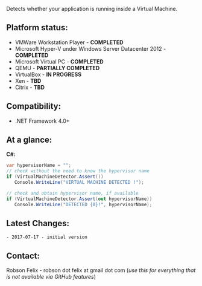 Detects whether your application is running inside a Virtual Machine.

Platform status:
---
  - VMWare Workstation Player - **COMPLETED**
  - Microsoft Hyper-V under Windows Server Datacenter 2012 - **COMPLETED**
  - Microsoft Virtual PC - **COMPLETED**
  - QEMU - **PARTIALLY COMPLETED**
  - VirtualBox - **IN PROGRESS**
  - Xen - **TBD**
  - Citrix - **TBD**

Compatibility:
---
  - .NET Framework 4.0+

At a glance:
---
**C#:**
```csharp
var hypervisorName = "";
// check without the need to know the hypervisor name
if (VirtualMachineDetector.Assert())
   Console.WriteLine("VIRTUAL MACHINE DETECTED !");

// check and obtain hypervisor name, if available
if (VirtualMachineDetector.Assert(out hypervisorName))
   Console.WriteLine("DETECTED {0}!", hypervisorName);
```

Latest Changes:
---
	- 2017-07-17 - initial version


Contact:
---

Robson Felix
	- robson dot felix at gmail dot com (_use this for everything that is not available via GitHub features_)